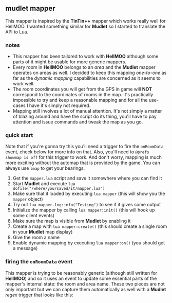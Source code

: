 ## mudlet mapper
This mapper is inspired by the **TinTin++** mapper which works really well for HellMOO. I wanted something similar for **Mudlet** so I started to translate the API to Lua.

### notes
* This mapper has been tailored to work with **HellMOO** although some parts of it might be usable for more generic mappers.
* Every room in **HellMOO** belongs to an *area* and the **Mudlet** mapper operates on areas as well. I decided to keep this mapping *one-to-one* as far as the *dynamic mapping* capabilities are concerned as it seems to work well.
* The room coordinates you will get from the GPS in game will **NOT** correspond to the coordinates of rooms in the map. It's practically impossible to try and keep a reasonable mapping and for all the use-cases I have it's simply not required.
* Mapping still involves a lot of manual attention. It's not simply a matter of blazing around and have the script do its thing, you'll have to pay attention and issue commands and tweak the map as you go.

### quick start
Note that if you're gonna try this you'll need a trigger to fire the `onRoomData` event, check below for more info on that. Also, you'll need to `@prefs showmap is off` for this trigger to work. And don't worry, mapping is much more exciting without the automap that is provided by the game. You can always use `lmap` to get your bearings.

1. Get the `mapper.lua` script and save it somewhere where you can find it
2. Start **Mudlet** and execute `lua dofile("/where/you/saved/it/mapper.lua")`
3. Make sure that it loaded by executing `lua mapper` (this will show you the `mapper` object)
4. Try out `lua mapper.log:info("Testing")` to see if it gives some output
5. Initialize the mapper by calling `lua mapper:init()` (this will hook up some client events)
6. Make sure the map is visible from **Mudlet** by enabling it
7. Create a map with `lua mapper:create()` (this should create a single room in your **Mudlet** map display)
8. Give the room a name
9. Enable dynamic mapping by executing `lua mapper:on()` (you should get a message)

### firing the `onRoomData` event
This mapper is trying to be reasonably generic (although still written for **HellMOO**) and so it uses an event to update some essential parts of the mapper's internal state: the room and area name. These two pieces are not only important but we can capture them automatically as well with a **Mudlet** *regex* trigger that looks like this:

